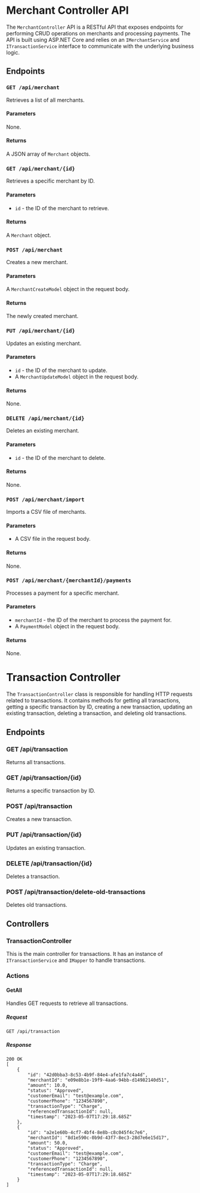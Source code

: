 # Merchant Controller API

The `MerchantController` API is a RESTful API that exposes endpoints for performing CRUD operations on merchants and processing payments. The API is built using ASP.NET Core and relies on an `IMerchantService` and `ITransactionService` interface to communicate with the underlying business logic.

## Endpoints

### `GET /api/merchant`

Retrieves a list of all merchants.

#### Parameters

None.

#### Returns

A JSON array of `Merchant` objects.

### `GET /api/merchant/{id}`

Retrieves a specific merchant by ID.

#### Parameters

- `id` - the ID of the merchant to retrieve.

#### Returns

A `Merchant` object.

### `POST /api/merchant`

Creates a new merchant.

#### Parameters

A `MerchantCreateModel` object in the request body.

#### Returns

The newly created merchant.

### `PUT /api/merchant/{id}`

Updates an existing merchant.

#### Parameters

- `id` - the ID of the merchant to update.
- A `MerchantUpdateModel` object in the request body.

#### Returns

None.

### `DELETE /api/merchant/{id}`

Deletes an existing merchant.

#### Parameters

- `id` - the ID of the merchant to delete.

#### Returns

None.

### `POST /api/merchant/import`

Imports a CSV file of merchants.

#### Parameters

- A CSV file in the request body.

#### Returns

None.

### `POST /api/merchant/{merchantId}/payments`

Processes a payment for a specific merchant.

#### Parameters

- `merchantId` - the ID of the merchant to process the payment for.
- A `PaymentModel` object in the request body.

#### Returns

None.

# Transaction Controller

The `TransactionController` class is responsible for handling HTTP requests related to transactions. It contains methods for getting all transactions, getting a specific transaction by ID, creating a new transaction, updating an existing transaction, deleting a transaction, and deleting old transactions.

## Endpoints

### GET /api/transaction
Returns all transactions.

### GET /api/transaction/{id}
Returns a specific transaction by ID.

### POST /api/transaction
Creates a new transaction.

### PUT /api/transaction/{id}
Updates an existing transaction.

### DELETE /api/transaction/{id}
Deletes a transaction.

### POST /api/transaction/delete-old-transactions
Deletes old transactions.

## Controllers

### TransactionController
This is the main controller for transactions. It has an instance of `ITransactionService` and `IMapper` to handle transactions.

### Actions

#### GetAll
Handles GET requests to retrieve all transactions.

##### Request
```
GET /api/transaction
```
##### Response
```
200 OK
[
    {
        "id": "42d0bba3-8c53-4b9f-84e4-afe1fa7c4a4d",
        "merchantId": "e09e8b1e-19f9-4aa6-94bb-d14982140d51",
        "amount": 10.0,
        "status": "Approved",
        "customerEmail": "test@example.com",
        "customerPhone": "1234567890",
        "transactionType": "Charge",
        "referencedTransactionId": null,
        "timestamp": "2023-05-07T17:29:18.685Z"
    },
    {
        "id": "a2e1e60b-4cf7-4bf4-8e8b-c8c045f4c7e6",
        "merchantId": "8d1e590c-0b9d-43f7-8ec3-28d7e6e15d17",
        "amount": 50.0,
        "status": "Approved",
        "customerEmail": "test@example.com",
        "customerPhone": "1234567890",
        "transactionType": "Charge",
        "referencedTransactionId": null,
        "timestamp": "2023-05-07T17:29:18.685Z"
    }
]
